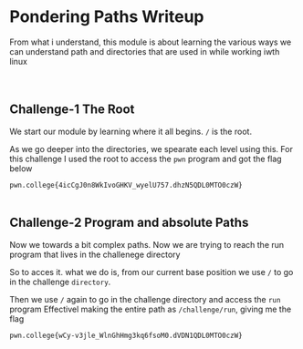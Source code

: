 # Pondering Paths Writeup
From what i understand, this module is about learning the various ways we can understand path and directories that are used in while working iwth linux
<br><br><br>

## Challenge-1 The Root
We start our module by learning where it all begins. `/` is the root. 

As we go deeper into the directories, we spearate each level using this.
For this challenge I used the root to access the `pwn` program and got the flag below

`pwn.college{4icCgJ0n8WkIvoGHKV_wyelU757.dhzN5QDL0MTO0czW}`
<br><br>

## Challenge-2 Program and absolute Paths
Now we towards a bit complex paths. Now we are trying to reach the run program that lives in the challenege directory

So to acces it. what we do is, from our current base position we use `/` to go in the challenge `directory`.

Then we use `/` again to go in the challenge directory and access the `run` program
Effectivel making the entire path as `/challenge/run`, giving me the flag

`pwn.college{wCy-v3jle_WlnGhHmg3kq6fsoM0.dVDN1QDL0MTO0czW}`
<br><br>